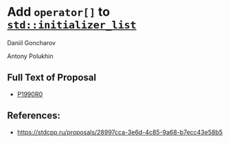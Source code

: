 # Add `operator[]` to [`std::initializer_list`](https://en.cppreference.com/w/cpp/utility/initializer_list)

Daniil Goncharov

Antony Polukhin

## Full Text of Proposal
* [P1990R0](P1990R0.pdf)

## References:
* https://stdcpp.ru/proposals/28997cca-3e6d-4c85-9a68-b7ecc43e58b5
